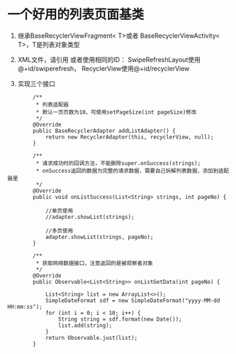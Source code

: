 # 一个好用的列表页面基类

1. 继承BaseRecyclerViewFragment< T>或者 BaseRecyclerViewActivity< T>，T是列表对象类型
2. XML文件，请引用
		<include layout="@layout/layout_recyclerview"/>
或者使用相同的ID：
		SwipeRefreshLayout使用@+id/swiperefresh，
		RecyclerView使用@+id/recyclerView

3. 实现三个接口

```
        /**
         * 列表适配器
         * 默认一页页数为10，可使用setPageSize(int pageSize)修改
         */
        @Override
        public BaseRecyclerAdapter addListAdapter() {
            return new RecyclerAdapter(this, recyclerView, null);
        }

        /**
         * 请求成功时的回调方法，不能删除super.onSuccess(strings);
         * onSuccess返回的数据为完整的请求数据，需要自己拆解列表数据，添加到适配器里
         */
        @Override
        public void onListSuccess(List<String> strings, int pageNo) {

            //单页使用
            //adapter.showList(strings);

            //多页使用
            adapter.showList(strings, pageNo);
        }

        /**
         * 获取网络数据接口，注意返回的是被观察者对象
         */
        @Override
        public Observable<List<String>> onListGetData(int pageNo) {

            List<String> list = new ArrayList<>();
            SimpleDateFormat sdf = new SimpleDateFormat("yyyy-MM-dd HH:mm:ss");
            for (int i = 0; i < 10; i++) {
                String string = sdf.format(new Date());
                list.add(string);
            }
            return Observable.just(list);
        }
```

